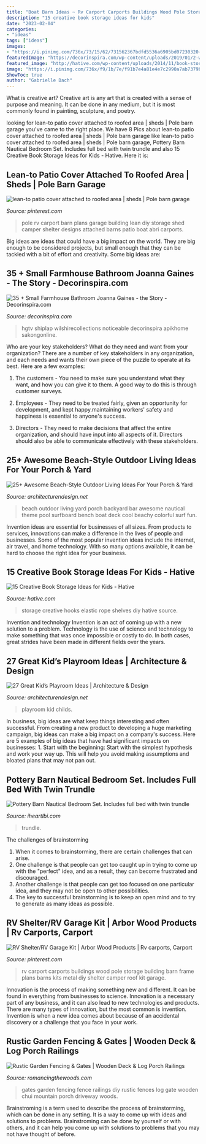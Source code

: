 ```yaml
---
title: "Boat Barn Ideas ~ Rv Carport Carports Buildings Wood Pole Storage Building Barn Frame Plans Barns Kits Metal Diy Shelter Camper Roof Kit Garage"
description: "15 creative book storage ideas for kids"
date: "2023-02-04"
categories:
- "ideas"
tags: ["ideas"]
images:
- "https://i.pinimg.com/736x/73/15/62/731562367bdfd5536a6905bd07230320--rv-carport-ideas-carport-designs.jpg?b=t"
featuredImage: "https://decorinspira.com/wp-content/uploads/2019/01/2-white-master-bathroom-ideas-joanna-gaines_34.jpg"
featured_image: "http://hative.com/wp-content/uploads/2014/11/book-storage/7-book-shelves-with-hooks-and-elastic-rope.jpg"
image: "https://i.pinimg.com/736x/f9/1b/7e/f91b7e4a81e4e7c2990a7ab7379bbbce--rv-carports-carport-ideas.jpg"
ShowToc: true
author: "Gabrielle Dach"
---
```



What is creative art?
Creative art is any art that is created with a sense of purpose and meaning. It can be done in any medium, but it is most commonly found in painting, sculpture, and poetry.

	

		
looking for lean-to patio cover attached to roofed area | sheds | Pole barn garage you've came to the right place. We have 8 Pics about lean-to patio cover attached to roofed area | sheds | Pole barn garage like lean-to patio cover attached to roofed area | sheds | Pole barn garage, Pottery Barn Nautical Bedroom Set. Includes full bed with twin trundle and also 15 Creative Book Storage Ideas for Kids - Hative. Here it is:
		
    
## Lean-to Patio Cover Attached To Roofed Area | Sheds | Pole Barn Garage

<img loading=lazy src="https://i.pinimg.com/736x/73/15/62/731562367bdfd5536a6905bd07230320--rv-carport-ideas-carport-designs.jpg?b=t" onerror="this.onerror=null;this.src='https://tse4.mm.bing.net/th?id=OIP.w-jsbp_1zw978i0SR2aa1QHaFj&amp;pid=15.1';" alt="lean-to patio cover attached to roofed area | sheds | Pole barn garage">

_Source: pinterest.com_

>pole rv carport barn plans garage building lean diy storage shed camper shelter designs attached barns patio boat abri carports. 

	

Big ideas are ideas that could have a big impact on the world. They are big enough to be considered projects, but small enough that they can be tackled with a bit of effort and creativity. Some big ideas are: 

    
## 35 + Small Farmhouse Bathroom Joanna Gaines - The Story - Decorinspira.com

<img loading=lazy src="https://decorinspira.com/wp-content/uploads/2019/01/2-white-master-bathroom-ideas-joanna-gaines_34.jpg" onerror="this.onerror=null;this.src='https://tse1.mm.bing.net/th?id=OIP.lb5ATFBT0_gsonc87ci4PAHaFj&amp;pid=15.1';" alt="35 + Small Farmhouse Bathroom Joanna Gaines - the Story - Decorinspira.com">

_Source: decorinspira.com_

>hgtv shiplap wilshirecollections noticeable decorinspira apikhome sakongonline. 

	

Who are your key stakeholders? What do they need and want from your organization?
There are a number of key stakeholders in any organization, and each needs and wants their own piece of the puzzle to operate at its best. Here are a few examples:
1. The customers - You need to make sure you understand what they want, and how you can give it to them. A good way to do this is through customer surveys.

2. Employees - They need to be treated fairly, given an opportunity for development, and kept happy.maintaining workers' safety and happiness is essential to anyone's success.

3. Directors - They need to make decisions that affect the entire organization, and should have input into all aspects of it. Directors should also be able to communicate effectively with these stakeholders.

    
## 25+ Awesome Beach-Style Outdoor Living Ideas For Your Porch &amp; Yard

<img loading=lazy src="http://cdn.architecturendesign.net/wp-content/uploads/2015/07/AD-Beach-Style-Outdoor-Living-Ideas-26.jpg" onerror="this.onerror=null;this.src='https://tse4.mm.bing.net/th?id=OIP.PWEnmd7dNHyYrByOv5fDsAHaFk&amp;pid=15.1';" alt="25+ Awesome Beach-Style Outdoor Living Ideas For Your Porch &amp; Yard">

_Source: architecturendesign.net_

>beach outdoor living yard porch backyard bar awesome nautical theme pool surfboard bench boat deck cool beachy colorful surf fun. 

	

Invention ideas are essential for businesses of all sizes. From products to services, innovations can make a difference in the lives of people and businesses. Some of the most popular invention ideas include the internet, air travel, and home technology. With so many options available, it can be hard to choose the right idea for your business.

    
## 15 Creative Book Storage Ideas For Kids - Hative

<img loading=lazy src="http://hative.com/wp-content/uploads/2014/11/book-storage/7-book-shelves-with-hooks-and-elastic-rope.jpg" onerror="this.onerror=null;this.src='https://tse2.mm.bing.net/th?id=OIP.B0AXKWyBVmloq--FMa5ZigHaLH&amp;pid=15.1';" alt="15 Creative Book Storage Ideas for Kids - Hative">

_Source: hative.com_

>storage creative hooks elastic rope shelves diy hative source. 

	

Invention and technology
Invention is an act of coming up with a new solution to a problem. Technology is the use of science and technology to make something that was once impossible or costly to do. In both cases, great strides have been made in different fields over the years.

    
## 27 Great Kid’s Playroom Ideas | Architecture &amp; Design

<img loading=lazy src="https://cdn.architecturendesign.net/wp-content/uploads/2014/09/1150.jpg" onerror="this.onerror=null;this.src='https://tse1.mm.bing.net/th?id=OIP.UqScp2Xh_PoFM_ofTvErLwHaF8&amp;pid=15.1';" alt="27 Great Kid’s Playroom Ideas | Architecture &amp; Design">

_Source: architecturendesign.net_

>playroom kid childs. 

	

In business, big ideas are what keep things interesting and often successful. From creating a new product to developing a huge marketing campaign, big ideas can make a big impact on a company's success. Here are 5 examples of big ideas that have had significant impacts on businesses: 1. Start with the beginning: Start with the simplest hypothesis and work your way up. This will help you avoid making assumptions and bloated plans that may not pan out. 
    
## Pottery Barn Nautical Bedroom Set. Includes Full Bed With Twin Trundle

<img loading=lazy src="https://iheartlbi.com/wp-content/uploads/2020/07/Pottery-Barn-Nautical-Bedroom-Set-Includes-full-bed-with-twin.jpg" onerror="this.onerror=null;this.src='https://tse3.mm.bing.net/th?id=OIP.ZFayk5yr_VnqLFAqCwB-cQHaHa&amp;pid=15.1';" alt="Pottery Barn Nautical Bedroom Set. Includes full bed with twin trundle">

_Source: iheartlbi.com_

>trundle. 

	

The challenges of brainstorming
1. When it comes to brainstorming, there are certain challenges that can arise.
2. One challenge is that people can get too caught up in trying to come up with the "perfect" idea, and as a result, they can become frustrated and discouraged.
3. Another challenge is that people can get too focused on one particular idea, and they may not be open to other possibilities.
4. The key to successful brainstorming is to keep an open mind and to try to generate as many ideas as possible.

    
## RV Shelter/RV Garage Kit | Arbor Wood Products | Rv Carports, Carport

<img loading=lazy src="https://i.pinimg.com/736x/f9/1b/7e/f91b7e4a81e4e7c2990a7ab7379bbbce--rv-carports-carport-ideas.jpg" onerror="this.onerror=null;this.src='https://tse2.mm.bing.net/th?id=OIP.iOfDrzPHMS3k-OgNdW5yQAHaJ4&amp;pid=15.1';" alt="RV Shelter/RV Garage Kit | Arbor Wood Products | Rv carports, Carport">

_Source: pinterest.com_

>rv carport carports buildings wood pole storage building barn frame plans barns kits metal diy shelter camper roof kit garage. 

	

Innovation is the process of making something new and different. It can be found in everything from businesses to science. Innovation is a necessary part of any business, and it can also lead to new technologies and products. There are many types of innovation, but the most common is invention. Invention is when a new idea comes about because of an accidental discovery or a challenge that you face in your work.

    
## Rustic Garden Fencing &amp; Gates | Wooden Deck &amp; Log Porch Railings

<img loading=lazy src="http://romancingthewoods.com/galleries/fencing_railings_gates/chuilong_fencing_railings.jpg" onerror="this.onerror=null;this.src='https://tse1.mm.bing.net/th?id=OIP.JcbDFNRnR5ggrt6GDwHQWgHaD1&amp;pid=15.1';" alt="Rustic Garden Fencing &amp; Gates | Wooden Deck &amp; Log Porch Railings">

_Source: romancingthewoods.com_

>gates garden fencing fence railings diy rustic fences log gate wooden chui mountain porch driveway woods. 

	

Brainstroming is a term used to describe the process of brainstorming, which can be done in any setting. It is a way to come up with ideas and solutions to problems. Brainstroming can be done by yourself or with others, and it can help you come up with solutions to problems that you may not have thought of before.

